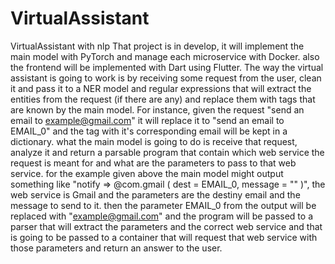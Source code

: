 # VirtualAssistant
VirtualAssistant with nlp
That project is in develop, it will implement the main model with PyTorch and manage each microservice with Docker. also the frontend will be implemented with Dart using Flutter.
The way the virtual assistant is going to work is by receiving some request from the user, clean it and pass it to a NER model and regular expressions that will 
extract the entities from the request (if there are any) and replace them with tags that are known by the main model.
For instance, given the request "send an email to example@gmail.com" it will replace it to "send an email to EMAIL_0" and the tag with it's corresponding email will be 
kept in a dictionary.
what the main model is going to do is receive that request, analyze it and return a parsable program that contain which web service the request is meant for and 
what are the parameters to pass to that web service. 
for the example given above the main model might output something like "notify => @com.gmail ( dest = EMAIL_0, message = "" )", the web service is Gmail and the parameters are the destiny email and the message to send to it. then the parameter EMAIL_0 from the output
will be replaced with "example@gmail.com" and the program will be passed to a parser that will extract the parameters and the correct web service and that is going
to be passed to a container that will request that web service with those parameters and return an answer to the user.
